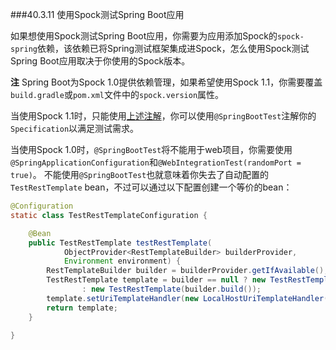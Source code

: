 ###40.3.11 使用Spock测试Spring Boot应用

如果想使用Spock测试Spring Boot应用，你需要为应用添加Spock的`spock-spring`依赖，该依赖已将Spring测试框架集成进Spock，怎么使用Spock测试Spring Boot应用取决于你使用的Spock版本。

**注** Spring Boot为Spock 1.0提供依赖管理，如果希望使用Spock 1.1，你需要覆盖`build.gradle`或`pom.xml`文件中的`spock.version`属性。

当使用Spock 1.1时，只能使用[上述注解](http://docs.spring.io/spring-boot/docs/1.4.1.RELEASE/reference/htmlsingle/#boot-features-testing-spring-boot-applications)，你可以使用`@SpringBootTest`注解你的`Specification`以满足测试需求。

当使用Spock 1.0时，`@SpringBootTest`将不能用于web项目，你需要使用`@SpringApplicationConfiguration`和`@WebIntegrationTest(randomPort = true)`。
不能使用`@SpringBootTest`也就意味着你失去了自动配置的`TestRestTemplate` bean，不过可以通过以下配置创建一个等价的bean：
```java
@Configuration
static class TestRestTemplateConfiguration {

    @Bean
    public TestRestTemplate testRestTemplate(
            ObjectProvider<RestTemplateBuilder> builderProvider,
            Environment environment) {
        RestTemplateBuilder builder = builderProvider.getIfAvailable();
        TestRestTemplate template = builder == null ? new TestRestTemplate()
                : new TestRestTemplate(builder.build());
        template.setUriTemplateHandler(new LocalHostUriTemplateHandler(environment));
        return template;
    }

}
```
